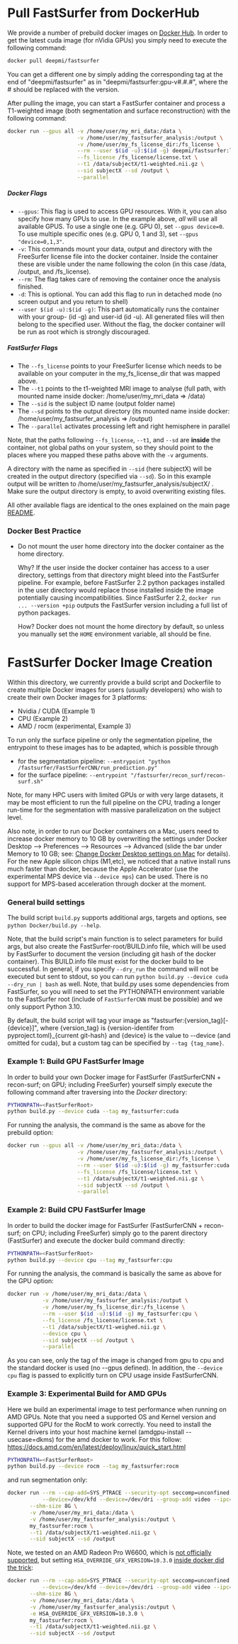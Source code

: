 # Pull FastSurfer from DockerHub

We provide a number of prebuild docker images on [Docker Hub](https://hub.docker.com/r/deepmi/fastsurfer/tags). In order to get the latest cuda image (for nVidia GPUs) you simply need to execute the following command:

```bash 
docker pull deepmi/fastsurfer
```
You can get a different one by simply adding the corresponding tag at the end of "deepmi/fastsurfer" as in "deepmi/fastsurfer:gpu-v#.#.#", where the # should be replaced with the version. 

After pulling the image, you can start a FastSurfer container and process a T1-weighted image (both segmentation and surface reconstruction) with the following command:

```bash
docker run --gpus all -v /home/user/my_mri_data:/data \
                      -v /home/user/my_fastsurfer_analysis:/output \
                      -v /home/user/my_fs_license_dir:/fs_license \
                      --rm --user $(id -u):$(id -g) deepmi/fastsurfer:latest \
                      --fs_license /fs_license/license.txt \
                      --t1 /data/subjectX/t1-weighted.nii.gz \
                      --sid subjectX --sd /output \
                      --parallel
```

##### Docker Flags
* `--gpus`: This flag is used to access GPU resources. With it, you can also specify how many GPUs to use. In the example above, _all_ will use all available GPUS. To use a single one (e.g. GPU 0), set `--gpus device=0`. To use multiple specific ones (e.g. GPU 0, 1 and 3), set `--gpus "device=0,1,3"`.
* `-v`: This commands mount your data, output and directory with the FreeSurfer license file into the docker container. Inside the container these are visible under the name following the colon (in this case /data, /output, and /fs_license).
* `--rm`: The flag takes care of removing the container once the analysis finished. 
* `-d`: This is optional. You can add this flag to run in detached mode (no screen output and you return to shell)
* `--user $(id -u):$(id -g)`: This part automatically runs the container with your group- (id -g) and user-id (id -u). All generated files will then belong to the specified user. Without the flag, the docker container will be run as root which is strongly discouraged.

##### FastSurfer Flags
* The `--fs_license` points to your FreeSurfer license which needs to be available on your computer in the my_fs_license_dir that was mapped above. 
* The `--t1` points to the t1-weighted MRI image to analyse (full path, with mounted name inside docker: /home/user/my_mri_data => /data)
* The `--sid` is the subject ID name (output folder name)
* The `--sd` points to the output directory (its mounted name inside docker: /home/user/my_fastsurfer_analysis => /output)
* The `--parallel` activates processing left and right hemisphere in parallel

Note, that the paths following `--fs_license`, `--t1`, and `--sd` are __inside__ the container, not global paths on your system, so they should point to the places where you mapped these paths above with the `-v` arguments. 

A directory with the name as specified in `--sid` (here subjectX) will be created in the output directory (specified via `--sd`). So in this example output will be written to /home/user/my_fastsurfer_analysis/subjectX/ . Make sure the output directory is empty, to avoid overwriting existing files. 

All other available flags are identical to the ones explained on the main page [README](../README.md).

### Docker Best Practice
* Do not mount the user home directory into the docker container as the home directory.
  
  Why? If the user inside the docker container has access to a user directory, settings from that directory might bleed into the FastSurfer pipeline. For example, before FastSurfer 2.2 python packages installed in the user directory would replace those installed inside the image potentially causing incompatibilities. Since FastSurfer 2.2, `docker run ... --version +pip` outputs the FastSurfer version including a full list of python packages. 

  How? Docker does not mount the home directory by default, so unless you manually set the `HOME` environment variable, all should be fine. 

# FastSurfer Docker Image Creation

Within this directory, we currently provide a build script and Dockerfile to create multiple Docker images for users (usually developers) who wish to create their own Docker images for 3 platforms:

* Nvidia / CUDA (Example 1)
* CPU (Example 2)
* AMD / rocm (experimental, Example 3)

To run only the surface pipeline or only the segmentation pipeline, the entrypoint to these images has to be adapted, which is possible through
-  for the segmentation pipeline: `--entrypoint "python /fastsurfer/FastSurferCNN/run_prediction.py"`
-  for the surface pipeline: `--entrypoint "/fastsurfer/recon_surf/recon-surf.sh"`

Note, for many HPC users with limited GPUs or with very large datasets, it may be most efficient to run the full pipeline on the CPU, trading a longer run-time for the segmentation with massive parallelization on the subject level. 

Also note, in order to run our Docker containers on a Mac, users need to increase docker memory to 10 GB by overwriting the settings under Docker Desktop --> Preferences --> Resources --> Advanced (slide the bar under Memory to 10 GB; see: [Change Docker Desktop settings on Mac](https://docs.docker.com/desktop/settings/mac/) for details). For the new Apple silicon chips (M1,etc), we noticed that a native install runs much faster than docker, because the Apple Accelerator (use the experimental MPS device via `--device mps`) can be used. There is no support for MPS-based acceleration through docker at the moment. 

### General build settings
The build script `build.py` supports additional args, targets and options, see `python Docker/build.py --help`.

Note, that the build script's main function is to select parameters for build args, but also create the FastSurfer-root/BUILD.info file, which will be used by FastSurfer to document the version (including git hash of the docker container). This BUILD.info file must exist for the docker build to be successful.
In general, if you specify `--dry_run` the command will not be executed but sent to stdout, so you can run `python build.py --device cuda --dry_run | bash` as well. Note, that build.py uses some dependencies from FastSurfer, so you will need to set the PYTHONPATH environment variable to the FastSurfer root (include of `FastSurferCNN` must be possible) and we only support Python 3.10.

By default, the build script will tag your image as "fastsurfer:{version_tag}[-{device}]", where {version_tag} is {version-identifer from pyproject.toml}_{current git-hash} and {device} is the value to --device (and omitted for cuda), but a custom tag can be specified by `--tag {tag_name}`. 

### Example 1: Build GPU FastSurfer Image

In order to build your own Docker image for FastSurfer (FastSurferCNN + recon-surf; on GPU; including FreeSurfer) yourself simply execute the following command after traversing into the *Docker* directory: 

```bash
PYTHONPATH=<FastSurferRoot>
python build.py --device cuda --tag my_fastsurfer:cuda
```

For running the analysis, the command is the same as above for the prebuild option:
```bash
docker run --gpus all -v /home/user/my_mri_data:/data \
                      -v /home/user/my_fastsurfer_analysis:/output \
                      -v /home/user/my_fs_license_dir:/fs_license \
                      --rm --user $(id -u):$(id -g) my_fastsurfer:cuda \
                      --fs_license /fs_license/license.txt \
                      --t1 /data/subjectX/t1-weighted.nii.gz \
                      --sid subjectX --sd /output \
                      --parallel
```


### Example 2: Build CPU FastSurfer Image

In order to build the docker image for FastSurfer (FastSurferCNN + recon-surf; on CPU; including FreeSurfer) simply go to the parent directory (FastSurfer) and execute the docker build command directly:

```bash
PYTHONPATH=<FastSurferRoot>
python build.py --device cpu --tag my_fastsurfer:cpu
```

For running the analysis, the command is basically the same as above for the GPU option:
```bash
docker run -v /home/user/my_mri_data:/data \
           -v /home/user/my_fastsurfer_analysis:/output \
           -v /home/user/my_fs_license_dir:/fs_license \
           --rm --user $(id -u):$(id -g) my_fastsurfer:cpu \
           --fs_license /fs_license/license.txt \
           --t1 /data/subjectX/t1-weighed.nii.gz \
           --device cpu \
           --sid subjectX --sd /output \
           --parallel
```

As you can see, only the tag of the image is changed from gpu to cpu and the standard docker is used (no --gpus defined). In addition, the `--device cpu` flag is passed to explicitly turn on CPU usage inside FastSurferCNN.


### Example 3: Experimental Build for AMD GPUs

Here we build an experimental image to test performance when running on AMD GPUs. Note that you need a supported OS and Kernel version and supported GPU for the RocM to work correctly. You need to install the Kernel drivers into 
your host machine kernel (amdgpu-install --usecase=dkms) for the amd docker to work. For this follow:
https://docs.amd.com/en/latest/deploy/linux/quick_start.html

```bash
PYTHONPATH=<FastSurferRoot>
python build.py --device rocm --tag my_fastsurfer:rocm
```

and run segmentation only:

```bash
docker run --rm --cap-add=SYS_PTRACE --security-opt seccomp=unconfined \
           --device=/dev/kfd --device=/dev/dri --group-add video --ipc=host \
	   --shm-size 8G \
	   -v /home/user/my_mri_data:/data \
	   -v /home/user/my_fastsurfer_analysis:/output \
	   my_fastsurfer:rocm \
	   --t1 /data/subjectX/t1-weighted.nii.gz \
	   --sid subjectX --sd /output 
```

Note, we tested on an AMD Radeon Pro W6600, which is [not officially supported](https://docs.amd.com/en/latest/release/gpu_os_support.html), but setting `HSA_OVERRIDE_GFX_VERSION=10.3.0` [inside docker did the trick](https://en.opensuse.org/AMD_OpenCL#ROCm_-_Running_on_unsupported_hardware):

```bash
docker run --rm --cap-add=SYS_PTRACE --security-opt seccomp=unconfined \
           --device=/dev/kfd --device=/dev/dri --group-add video --ipc=host \
	   --shm-size 8G \
	   -v /home/user/my_mri_data:/data \
	   -v /home/user/my_fastsurfer_analysis:/output \
	   -e HSA_OVERRIDE_GFX_VERSION=10.3.0 \
	   my_fastsurfer:rocm \
	   --t1 /data/subjectX/t1-weighted.nii.gz \
	   --sid subjectX --sd /output 
```

